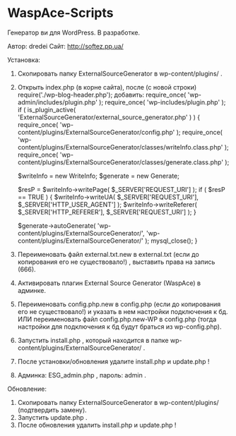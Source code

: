 WaspAce-Scripts
===============

Генератор ви для WordPress.
В разработке.

Автор: dredei
Сайт: http://softez.pp.ua/

Установка:
1. Скопировать папку ExternalSourceGenerator в wp-content/plugins/ .
2. Открыть index.php (в корне сайта), после (с новой строки) require('./wp-blog-header.php'); добавить:
require_once( 'wp-admin/includes/plugin.php' );
require_once( 'wp-includes/plugin.php' );
if ( is_plugin_active( 'ExternalSourceGenerator/external_source_generator.php' ) ) {	
	require_once( 'wp-content/plugins/ExternalSourceGenerator/config.php' );
	require_once( 'wp-content/plugins/ExternalSourceGenerator/classes/writeInfo.class.php' );
	require_once( 'wp-content/plugins/ExternalSourceGenerator/classes/generate.class.php' );

    $writeInfo = new WriteInfo;
	$generate = new Generate;

	$resP = $writeInfo->writePage( $_SERVER['REQUEST_URI'] );
	if ( $resP == TRUE ) {
		$writeInfo->writeUA( $_SERVER['REQUEST_URI'], $_SERVER['HTTP_USER_AGENT'] );
		$writeInfo->writeReferer( $_SERVER['HTTP_REFERER'], $_SERVER['REQUEST_URI'] );
	}
	
	$generate->autoGenerate( 'wp-content/plugins/ExternalSourceGenerator/', 'wp-content/plugins/ExternalSourceGenerator/' );
	mysql_close();
}

3. Переименовать файл external.txt.new в external.txt (если до копирования его не существовало!) , выставить права на запись (666).
4. Активировать плагин External Source Generator (WaspAce) в админке.
5. Переименовать config.php.new в config.php (если до копирования его не существовало!) и указать в нем настройки подключения к бд. ИЛИ переименовать файл config.php.new-WP в config.php (тогда настройки для подключения к бд будут браться из wp-config.php).
6. Запустить install.php , который находится в папке wp-content/plugins/ExternalSourceGenerator/ .
7. После установки/обновления удалите install.php и update.php !
8. Админка: ESG_admin.php , пароль: admin .

Обновление:
1. Скопировать папку ExternalSourceGenerator в wp-content/plugins/ (подтвердить замену).
2. Запустить update.php .
3. После обновления удалить install.php и update.php !